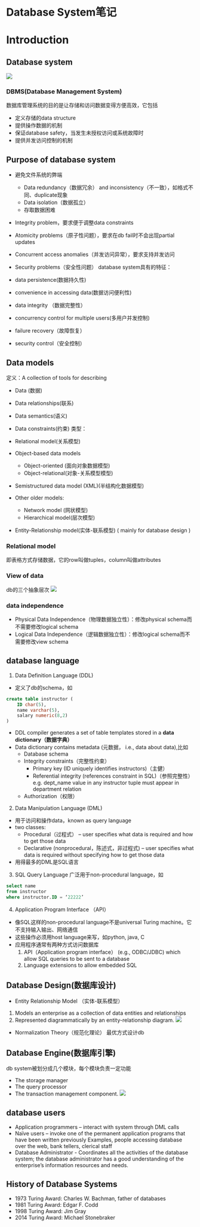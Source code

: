 # Database System笔记
# Introduction
## Database system
![](DB_pics/DBMS.png)
### DBMS(Database Management System)
数据库管理系统的目的是让存储和访问数据变得方便高效，它包括

+ 定义存储的data structure
+ 提供操作数据的机制
+ 保证database safety，当发生未授权访问或系统故障时
+ 提供并发访问控制的机制

## Purpose of database system

+ 避免文件系统的弊端
    + Data redundancy（数据冗余） and inconsistency（不一致），如格式不同、duplicate现象
    + Data isolation（数据孤立）
    + 存取数据困难
+ Integrity problem，要求便于调整data constraints
+ Atomicity problems（原子性问题），要求在db fail时不会出现partial updates
+ Concurrent access anomalies（并发访问异常），要求支持并发访问
+ Security problems（安全性问题）
database system具有的特征：

+ data persistence(数据持久性)
+ convenience in accessing data(数据访问便利性)
+ data integrity （数据完整性）
+ concurrency control for multiple users(多用户并发控制)
+ failure recovery（故障恢复） 
+ security  control（安全控制）

## Data models
定义：A collection of tools for describing 

+ Data (数据)
+ Data relationships(联系)
+ Data semantics(语义)
+ Data constraints(约束)
类型：

+ Relational model(关系模型)
+ Object-based data models 
    + Object-oriented  (面向对象数据模型)
    + Object-relational(对象-关系模型模型)
+ Semistructured data model  (XML)(半结构化数据模型)
+ Other older models:
    + Network model  (网状模型)
    + Hierarchical model(层次模型)
+ Entity-Relationship model(实体-联系模型) ( mainly for database design )
### Relational model
即表格方式存储数据，它的row叫做tuples，column叫做attributes
### View of data
db的三个抽象层次
![](DB_pics/schema.png)
### data independence
+ Physical Data Independence（物理数据独立性）：修改physical schema而不需要修改logical schema
+ Logical Data Independence（逻辑数据独立性）：修改logical schema而不需要修改view schema
## database language
1. Data Definition Language (DDL) 
+ 定义了db的schema，如

```sql
create table instructor (
    ID char(5),
    name varchar(5),
    salary numeric(8,2)
)
```

+ DDL compiler generates a set of table templates stored in a **data dictionary（数据字典）**
+ Data dictionary contains metadata (元数据， i.e., data about data),比如
    + Database schema 
    + Integrity constraints（完整性约束）
        + Primary key (ID uniquely identifies instructors)（主健）
        + Referential integrity (references constraint in SQL)（参照完整性）
        e.g. dept_name value in any instructor tuple must appear in department relation
    + Authorization（权限）
2. Data Manipulation Language (DML) 
+ 用于访问和操作data，known as query language
+ two classes: 
    + Procedural（过程式） – user specifies what data is required and how to get those data 
    + Declarative (nonprocedural，陈述式，非过程式) – user specifies what data is required without specifying how to get those data
+ 用得最多的DML是SQL语言
3. SQL Query Language
广泛用于non-procedural language，如

```sql
select name
from instructor
where instructor.ID = ‘22222’
```

4. Application Program Interface （API）
+ 像SQL这样的non-procedural language不是universal Turing machine。它不支持输入输出、网络通信
+ 这些操作必须用host language来写，如python, java, C
+ 应用程序通常有两种方式访问数据库
    1. API（Application program interface） (e.g., ODBC/JDBC) which allow SQL queries to be sent to a database
    2. Language extensions to allow embedded SQL

## Database Design(数据库设计) 
+ Entity Relationship Model （实体-联系模型）   
1. Models an enterprise as a collection of data entities and relationships
2. Represented diagrammatically by an entity-relationship diagram.
![](DB_pics/ERmodel.png)
+ Normalization Theory（规范化理论） 
最优方式设计db

## Database Engine(数据库引擎)
db system被划分成几个模块，每个模块负责一定功能

+ The storage manager
+ The  query processor  
+ The transaction management component.
![](DB_pics/engine.png)

## database users
+ Application programmers – interact with system through DML calls
+ Naïve users – invoke one of the permanent application programs that have been written previously Examples, people accessing database over the web, bank tellers, clerical staff
+ Database Administrator - Coordinates all the activities of the database system; the database administrator has a good understanding of the enterprise’s information resources and needs.

## History of Database Systems
+ 1973 Turing Award: Charles W. Bachman, father of databases
+ 1981 Turing Award: Edgar F. Codd
+ 1998 Turing Award: Jim Gray
+ 2014 Turing Award: Michael Stonebraker
